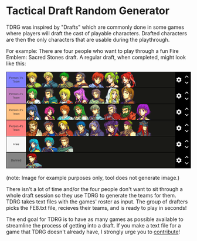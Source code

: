 # Tactical Draft Random Generator
TDRG was inspired by "Drafts" which are commonly done in some games where players
will draft the cast of playable characters. Drafted characters are then the only
characters that are usable during the playthrough.

For example: There are four people who want to play through a fun Fire Emblem:
Sacred Stones draft. A regular draft, when completed, might look like this:

![tierlist draft](./sample-list.png "list")

(note: Image for example purposes only, tool does not generate image.)

There isn't a lot of time and/or the four people don't
want to sit through a whole draft session so they use TDRG to generate the
teams for them. TDRG takes text files with the games' roster as input. The
group of drafters picks the FE8.txt file, recieves their teams, and is
ready to play in seconds!

The end goal for TDRG is to have as many games as possible available to
streamline the process of getting into a draft. If you make a text file for a
game that TDRG doesn't already have, I strongly urge you to [contribute](
https://github.com/quigley-c/tdrg/compare)!


